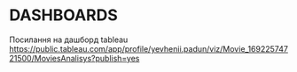 # DASHBOARDS
Посилання на дашборд tableau
https://public.tableau.com/app/profile/yevhenii.padun/viz/Movie_16922574721500/MoviesAnalisys?publish=yes

